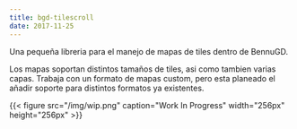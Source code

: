 ```yaml
---
title: bgd-tilescroll
date: 2017-11-25
---
```


Una pequeña libreria para el manejo de mapas de tiles dentro de BennuGD.

Los mapas soportan distintos tamaños de tiles, asi como tambien varias capas. Trabaja con un formato de mapas custom, pero esta planeado el añadir soporte para distintos formatos ya existentes.

{{< figure src="/img/wip.png" caption="Work In Progress" width="256px" height="256px" >}}
